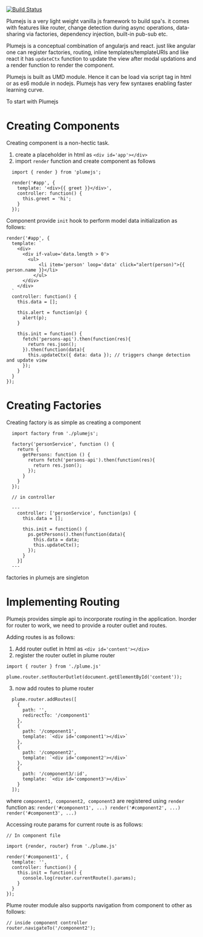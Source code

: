 [![Build Status](https://travis-ci.org/KiranMantha/plumejs.svg?branch=master)](https://travis-ci.org/KiranMantha/plumejs)


Plumejs is a very light weight vanilla js framework to build spa's. it comes with features like router, change detection during async operations, data-sharing via factories, dependency injection, built-in pub-sub etc.

Plumejs is a conceptual combination of angularjs and react. just like angular one can register factories, routing, inline templates/templateURls and like react it has `updateCtx` function to update the view after modal updations and a render function to render the component.

Plumejs is built as UMD module. Hence it can be load via script tag in html or as es6 module in nodejs. Plumejs has very few syntaxes enabling faster learning curve.

To start with Plumejs

# Creating Components

Creating component is a non-hectic task.

1. create a placeholder in html as `<div id='app'></div>`
2. import `render` function and create component as follows

```
  import { render } from 'plumejs';

  render('#app', {
    template: '<div>{{ greet }}</div>',
    controller: function() {
      this.greet = 'hi';
    }
  });

```

Component provide `init` hook to perform model data initialization as follows:

```
render('#app', {
  template: `
    <div>
      <div if-value='data.length > 0'>
        <ul>
            <li item='person' loop='data' click="alert(person)">{{ person.name }}</li>
          </ul>
      </div>
    </div>
  `
  controller: function() {
    this.data = [];

    this.alert = function(p) {
      alert(p);
    }

    this.init = function() {
      fetch('persons-api').then(function(res){
        return res.json();
      }).then(function(data){
        this.updateCtx({ data: data }); // triggers change detection and update view
      });
    }
  }
});

```

# Creating Factories

Creating factory is as simple as creating a component

```
  import factory from './plumejs';

  factory('personService', function () {
    return {
      getPersons: function () {
        return fetch('persons-api').then(function(res){
          return res.json();
        });
      }
    }
  });

  // in controller

  ---
    controller: ['personService', function(ps) {
      this.data = [];

      this.init = function() {
        ps.getPersons().then(function(data){
          this.data = data;
          this.updateCtx();
        });
      }
    }]
  ---
```

factories in plumejs are singleton

# Implementing Routing

Plumejs provides simple api to incorporate routing in the application. Inorder for router to work, we need to provide a router outlet and routes.

Adding routes is as follows: 

1. Add router outlet in html as `<div id='content'></div>`
2. register the router outlet in plume router

```
import { router } from './plume.js'

plume.router.setRouterOutlet(document.getElementById('content'));

```

3. now add routes to plume router

```
  plume.router.addRoutes([
    {
      path: '',
      redirectTo: '/component1'
    },
    {
      path: '/component1',
      template: `<div id='component1'></div>`
    },
    {
      path: '/component2',
      template: `<div id='component2'></div>`
    },
    {
      path: '/component3/:id',
      template: `<div id='component3'></div>`
    }
  ]);

```

where `component1, component2, component3` are registered using `render` function as:
`render('#component1', ...) render('#component2', ...) render('#component3', ...)`

Accessing route params for current route is as follows:

```
// In component file

import {render, router} from './plume.js'

render('#component1', {
  template: '',
  controller: function() {
    this.init = function() {
      console.log(router.currentRoute().params);
    }
  }
});

```

Plume router module also supports navigation from component to other as follows:

```
// inside component controller
router.navigateTo('/component2');

```
